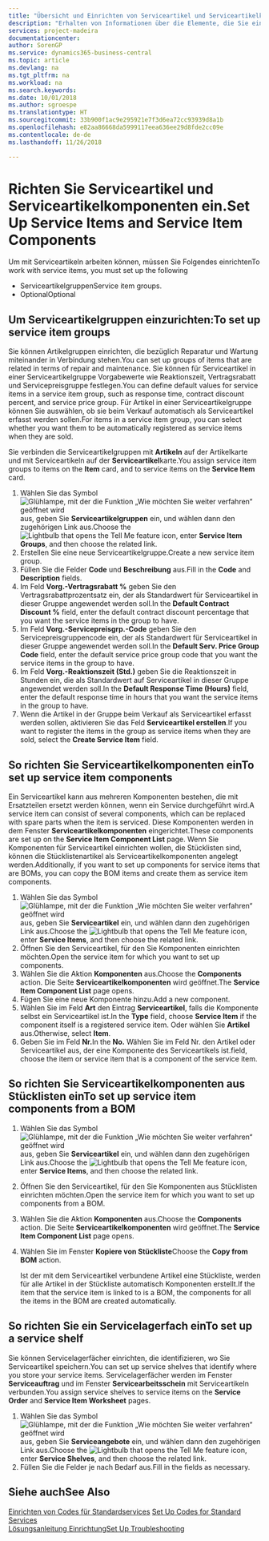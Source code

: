 ```yaml
---
title: "Übersicht und Einrichten von Serviceartikel und Serviceartikelkomponenten  | Microsoft Docs"
description: "Erhalten von Informationen über die Elemente, die Sie einrichten müssen, bevor Sie Serviceartikel, einschließlich Vorgabewerte wie Reaktionszeit, Vertragsrabatt, und Servicepreisgruppen verwenden können."
services: project-madeira
documentationcenter: 
author: SorenGP
ms.service: dynamics365-business-central
ms.topic: article
ms.devlang: na
ms.tgt_pltfrm: na
ms.workload: na
ms.search.keywords: 
ms.date: 10/01/2018
ms.author: sgroespe
ms.translationtype: HT
ms.sourcegitcommit: 33b900f1ac9e295921e7f3d6ea72cc93939d8a1b
ms.openlocfilehash: e82aa86668da5999117eea636ee29d8fde2cc09e
ms.contentlocale: de-de
ms.lasthandoff: 11/26/2018

---
```

# <a name="set-up-service-items-and-service-item-components"></a><span data-ttu-id="3ea4d-103">Richten Sie Serviceartikel und Serviceartikelkomponenten ein.</span><span class="sxs-lookup"><span data-stu-id="3ea4d-103">Set Up Service Items and Service Item Components</span></span>
<span data-ttu-id="3ea4d-104">Um mit Serviceartikeln arbeiten können, müssen Sie Folgendes einrichten</span><span class="sxs-lookup"><span data-stu-id="3ea4d-104">To work with service items, you must set up the following</span></span>

* <span data-ttu-id="3ea4d-105">Serviceartikelgruppen</span><span class="sxs-lookup"><span data-stu-id="3ea4d-105">Service item groups.</span></span>
* <span data-ttu-id="3ea4d-106">Optional</span><span class="sxs-lookup"><span data-stu-id="3ea4d-106">Optional</span></span>

## <a name="to-set-up-service-item-groups"></a><span data-ttu-id="3ea4d-107">Um Serviceartikelgruppen einzurichten:</span><span class="sxs-lookup"><span data-stu-id="3ea4d-107">To set up service item groups</span></span>
<span data-ttu-id="3ea4d-108">Sie können Artikelgruppen einrichten, die bezüglich Reparatur und Wartung miteinander in Verbindung stehen.</span><span class="sxs-lookup"><span data-stu-id="3ea4d-108">You can set up groups of items that are related in terms of repair and maintenance.</span></span> <span data-ttu-id="3ea4d-109">Sie können für Serviceartikel in einer Serviceartikelgruppe Vorgabewerte wie Reaktionszeit, Vertragsrabatt und Servicepreisgruppe festlegen.</span><span class="sxs-lookup"><span data-stu-id="3ea4d-109">You can define default values for service items in a service item group, such as response time, contract discount percent, and service price group.</span></span> <span data-ttu-id="3ea4d-110">Für Artikel in einer Serviceartikelgruppe können Sie auswählen, ob sie beim Verkauf automatisch als Serviceartikel erfasst werden sollen.</span><span class="sxs-lookup"><span data-stu-id="3ea4d-110">For items in a service item group, you can select whether you want them to be automatically registered as service items when they are sold.</span></span>  

<span data-ttu-id="3ea4d-111">Sie verbinden die Serviceartikelgruppen mit **Artikeln** auf der Artikelkarte und mit Serviceartikeln auf der **Serviceartikel**karte.</span><span class="sxs-lookup"><span data-stu-id="3ea4d-111">You assign service item groups to items on the **Item** card, and to service items on the **Service Item** card.</span></span>  

1. <span data-ttu-id="3ea4d-112">Wählen Sie das Symbol ![Glühlampe, mit der die Funktion „Wie möchten Sie weiter verfahren“ geöffnet wird](media/ui-search/search_small.png "Wie möchten Sie weiter verfahren?") aus, geben Sie **Serviceartikelgruppen** ein, und wählen dann den zugehörigen Link aus.</span><span class="sxs-lookup"><span data-stu-id="3ea4d-112">Choose the ![Lightbulb that opens the Tell Me feature](media/ui-search/search_small.png "Tell me what you want to do") icon, enter **Service Item Groups**, and then choose the related link.</span></span>  
2. <span data-ttu-id="3ea4d-113">Erstellen Sie eine neue Serviceartikelgruppe.</span><span class="sxs-lookup"><span data-stu-id="3ea4d-113">Create a new service item group.</span></span>  
3. <span data-ttu-id="3ea4d-114">Füllen Sie die Felder **Code** und **Beschreibung** aus.</span><span class="sxs-lookup"><span data-stu-id="3ea4d-114">Fill in the **Code** and **Description** fields.</span></span>  
4. <span data-ttu-id="3ea4d-115">Im Feld **Vorg.-Vertragsrabatt %** geben Sie den Vertragsrabattprozentsatz ein, der als Standardwert für Serviceartikel in dieser Gruppe angewendet werden soll.</span><span class="sxs-lookup"><span data-stu-id="3ea4d-115">In the **Default Contract Discount %** field, enter the default contract discount percentage that you want the service items in the group to have.</span></span>  
5. <span data-ttu-id="3ea4d-116">Im Feld **Vorg.-Servicepreisgrp.-Code** geben Sie den Servicepreisgruppencode ein, der als Standardwert für Serviceartikel in dieser Gruppe angewendet werden soll.</span><span class="sxs-lookup"><span data-stu-id="3ea4d-116">In the **Default Serv. Price Group Code** field, enter the default service price group code that you want the service items in the group to have.</span></span>  
6. <span data-ttu-id="3ea4d-117">Im Feld **Vorg.-Reaktionszeit (Std.)** geben Sie die Reaktionszeit in Stunden ein, die als Standardwert auf Serviceartikel in dieser Gruppe angewendet werden soll.</span><span class="sxs-lookup"><span data-stu-id="3ea4d-117">In the **Default Response Time (Hours)** field, enter the default response time in hours that you want the service items in the group to have.</span></span>  
7. <span data-ttu-id="3ea4d-118">Wenn die Artikel in der Gruppe beim Verkauf als Serviceartikel erfasst werden sollen, aktivieren Sie das Feld **Serviceartikel erstellen**.</span><span class="sxs-lookup"><span data-stu-id="3ea4d-118">If you want to register the items in the group as service items when they are sold, select the **Create Service Item** field.</span></span>  

## <a name="to-set-up-service-item-components"></a><span data-ttu-id="3ea4d-119">So richten Sie Serviceartikelkomponenten ein</span><span class="sxs-lookup"><span data-stu-id="3ea4d-119">To set up service item components</span></span>
<span data-ttu-id="3ea4d-120">Ein Serviceartikel kann aus mehreren Komponenten bestehen, die mit Ersatzteilen ersetzt werden können, wenn ein Service durchgeführt wird.</span><span class="sxs-lookup"><span data-stu-id="3ea4d-120">A service item can consist of several components, which can be replaced with spare parts when the item is serviced.</span></span> <span data-ttu-id="3ea4d-121">Diese Komponenten werden in dem Fenster **Serviceartikelkomponenten** eingerichtet.</span><span class="sxs-lookup"><span data-stu-id="3ea4d-121">These components are set up on the **Service Item Component List** page.</span></span> <span data-ttu-id="3ea4d-122">Wenn Sie Komponenten für Serviceartikel einrichten wollen, die Stücklisten sind, können die Stücklistenartikel als Serviceartikelkomponenten angelegt werden.</span><span class="sxs-lookup"><span data-stu-id="3ea4d-122">Additionally, if you want to set up components for service items that are BOMs, you can copy the BOM items and create them as service item components.</span></span>

1. <span data-ttu-id="3ea4d-123">Wählen Sie das Symbol ![Glühlampe, mit der die Funktion „Wie möchten Sie weiter verfahren“ geöffnet wird](media/ui-search/search_small.png "Wie möchten Sie weiter verfahren?") aus, geben Sie **Serviceartikel** ein, und wählen dann den zugehörigen Link aus.</span><span class="sxs-lookup"><span data-stu-id="3ea4d-123">Choose the ![Lightbulb that opens the Tell Me feature](media/ui-search/search_small.png "Tell me what you want to do") icon, enter **Service Items**, and then choose the related link.</span></span>
2. <span data-ttu-id="3ea4d-124">Öffnen Sie den Serviceartikel, für den Sie Komponenten einrichten möchten.</span><span class="sxs-lookup"><span data-stu-id="3ea4d-124">Open the service item for which you want to set up components.</span></span>  
3. <span data-ttu-id="3ea4d-125">Wählen Sie die Aktion **Komponenten** aus.</span><span class="sxs-lookup"><span data-stu-id="3ea4d-125">Choose the **Components** action.</span></span> <span data-ttu-id="3ea4d-126">Die Seite **Serviceartikelkomponenten** wird geöffnet.</span><span class="sxs-lookup"><span data-stu-id="3ea4d-126">The **Service Item Component List** page opens.</span></span>  
4. <span data-ttu-id="3ea4d-127">Fügen Sie eine neue Komponente hinzu.</span><span class="sxs-lookup"><span data-stu-id="3ea4d-127">Add a new component.</span></span>  
5. <span data-ttu-id="3ea4d-128">Wählen Sie im Feld **Art** den Eintrag **Serviceartikel**, falls die Komponente selbst ein Serviceartikel ist.</span><span class="sxs-lookup"><span data-stu-id="3ea4d-128">In the **Type** field, choose **Service Item** if the component itself is a registered service item.</span></span> <span data-ttu-id="3ea4d-129">Oder wählen Sie **Artikel** aus.</span><span class="sxs-lookup"><span data-stu-id="3ea4d-129">Otherwise, select **Item**.</span></span>  
6. <span data-ttu-id="3ea4d-130">Geben Sie im Feld **Nr.**</span><span class="sxs-lookup"><span data-stu-id="3ea4d-130">In the **No.**</span></span> <span data-ttu-id="3ea4d-131">Wählen Sie im Feld Nr. den Artikel oder Serviceartikel aus, der eine Komponente des Serviceartikels ist.</span><span class="sxs-lookup"><span data-stu-id="3ea4d-131">field, choose the item or service item that is a component of the service item.</span></span>  

## <a name="to-set-up-service-item-components-from-a-bom"></a><span data-ttu-id="3ea4d-132">So richten Sie Serviceartikelkomponenten aus Stücklisten ein</span><span class="sxs-lookup"><span data-stu-id="3ea4d-132">To set up service item components from a BOM</span></span>
1.  <span data-ttu-id="3ea4d-133">Wählen Sie das Symbol ![Glühlampe, mit der die Funktion „Wie möchten Sie weiter verfahren“ geöffnet wird](media/ui-search/search_small.png "Wie möchten Sie weiter verfahren?") aus, geben Sie **Serviceartikel** ein, und wählen dann den zugehörigen Link aus.</span><span class="sxs-lookup"><span data-stu-id="3ea4d-133">Choose the ![Lightbulb that opens the Tell Me feature](media/ui-search/search_small.png "Tell me what you want to do") icon, enter **Service Items**, and then choose the related link.</span></span>  
2. <span data-ttu-id="3ea4d-134">Öffnen Sie den Serviceartikel, für den Sie Komponenten aus Stücklisten einrichten möchten.</span><span class="sxs-lookup"><span data-stu-id="3ea4d-134">Open the service item for which you want to set up components from a BOM.</span></span>  
3. <span data-ttu-id="3ea4d-135">Wählen Sie die Aktion **Komponenten** aus.</span><span class="sxs-lookup"><span data-stu-id="3ea4d-135">Choose the **Components** action.</span></span> <span data-ttu-id="3ea4d-136">Die Seite **Serviceartikelkomponenten** wird geöffnet.</span><span class="sxs-lookup"><span data-stu-id="3ea4d-136">The **Service Item Component List** page opens.</span></span>  
4. <span data-ttu-id="3ea4d-137">Wählen Sie im Fenster **Kopiere von Stückliste**</span><span class="sxs-lookup"><span data-stu-id="3ea4d-137">Choose the **Copy from BOM** action.</span></span>  

    <span data-ttu-id="3ea4d-138">Ist der mit dem Serviceartikel verbundene Artikel eine Stückliste, werden für alle Artikel in der Stückliste automatisch Komponenten erstellt.</span><span class="sxs-lookup"><span data-stu-id="3ea4d-138">If the item that the service item is linked to is a BOM, the components for all the items in the BOM are created automatically.</span></span>  

## <a name="to-set-up-a-service-shelf"></a><span data-ttu-id="3ea4d-139">So richten Sie ein Servicelagerfach ein</span><span class="sxs-lookup"><span data-stu-id="3ea4d-139">To set up a service shelf</span></span>
<span data-ttu-id="3ea4d-140">Sie können Servicelagerfächer einrichten, die identifizieren, wo Sie Serviceartikel speichern.</span><span class="sxs-lookup"><span data-stu-id="3ea4d-140">You can set up service shelves that identify where you store your service items.</span></span> <span data-ttu-id="3ea4d-141">Servicelagerfächer werden im Fenster **Serviceauftrag** und im Fenster **Servicearbeitsschein** mit Serviceartikeln verbunden.</span><span class="sxs-lookup"><span data-stu-id="3ea4d-141">You assign service shelves to service items on the **Service Order** and **Service Item Worksheet** pages.</span></span>  

1. <span data-ttu-id="3ea4d-142">Wählen Sie das Symbol ![Glühlampe, mit der die Funktion „Wie möchten Sie weiter verfahren“ geöffnet wird](media/ui-search/search_small.png "Wie möchten Sie weiter verfahren?") aus, geben Sie **Serviceangebote** ein, und wählen dann den zugehörigen Link aus.</span><span class="sxs-lookup"><span data-stu-id="3ea4d-142">Choose the ![Lightbulb that opens the Tell Me feature](media/ui-search/search_small.png "Tell me what you want to do") icon, enter **Service Shelves**, and then choose the related link.</span></span>
2. <span data-ttu-id="3ea4d-143">Füllen Sie die Felder je nach Bedarf aus.</span><span class="sxs-lookup"><span data-stu-id="3ea4d-143">Fill in the fields as necessary.</span></span>

## <a name="see-also"></a><span data-ttu-id="3ea4d-144">Siehe auch</span><span class="sxs-lookup"><span data-stu-id="3ea4d-144">See Also</span></span>
<span data-ttu-id="3ea4d-145">[Einrichten von Codes für Standardservices](service-how-setup-service-coding.md) </span><span class="sxs-lookup"><span data-stu-id="3ea4d-145">[Set Up Codes for Standard Services](service-how-setup-service-coding.md) </span></span>  
[<span data-ttu-id="3ea4d-146">Lösungsanleitung Einrichtung</span><span class="sxs-lookup"><span data-stu-id="3ea4d-146">Set Up Troubleshooting</span></span>](service-how-setup-troubleshooting.md)

